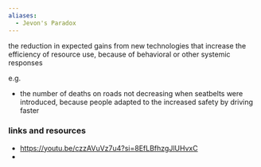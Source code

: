 ```yaml
---
aliases:
  - Jevon's Paradox
---
```

the reduction in expected gains from new technologies that increase the efficiency of resource use, because of behavioral or other systemic responses

e.g.

- the number of deaths on roads not decreasing when seatbelts were introduced, because people adapted to the increased safety by driving faster


### links and resources

- https://youtu.be/czzAVuVz7u4?si=8EfLBfhzgJlUHvxC
- 